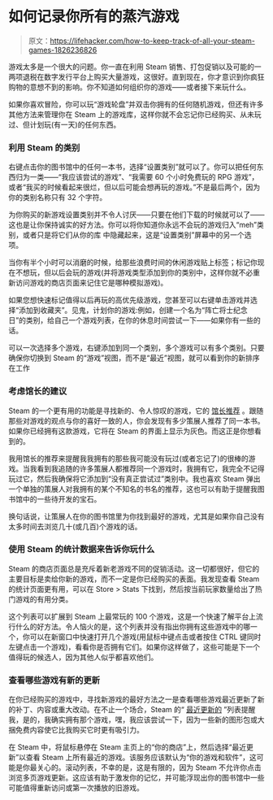 # 如何记录你所有的蒸汽游戏

> 原文：<https://lifehacker.com/how-to-keep-track-of-all-your-steam-games-1826236826>

游戏太多是一个很大的问题。你一直在利用 Steam 销售、打包促销以及可能的一两项退税在数字发行平台上购买大量游戏，这很好。直到现在，你才意识到你疯狂购物的意想不到的影响。你不知道如何组织你的游戏——或者接下来玩什么。



如果你喜欢冒险，你可以玩“游戏轮盘”并双击你拥有的任何随机游戏，但还有许多其他方法来管理你在 Steam 上的游戏库，这样你就不会忘记你已经购买、从未玩过、但计划玩(有一天)的任何东西。

### 利用 Steam 的类别

右键点击你的图书馆中的任何一本书，选择“设置类别”就可以了。你可以把任何东西归为一类——“我应该尝试的游戏”、“我需要 60 个小时免费玩的 RPG 游戏”，或者“我买的时候看起来很烂，但以后可能会想再玩的游戏。”不是最后两个，因为你的类别名称只有 32 个字符。

为你购买的新游戏设置类别并不令人讨厌——只要在他们下载的时候就可以了——这也是让你保持诚实的好方法。你可以将你知道你永远不会玩的游戏归入“meh”类别，或者只是将它们从你的库 中隐藏起来，这是“设置类别”屏幕中的另一个选项。

当你有半个小时可以消磨的时候，给那些浪费时间的休闲游戏贴上标签；标记你现在不想玩，但以后会玩的游戏(并将游戏类型添加到你的类别中，这样你就不必重新访问游戏的商店页面来记住它是哪种模拟游戏)。

如果您想快速标记值得以后再玩的高优先级游戏，您甚至可以右键单击游戏并选择“添加到收藏夹”。见鬼，计划你的游戏:例如，创建一个名为“阵亡将士纪念日”的类别，给自己一个游戏列表，在你的休息时间尝试一下——如果你有一些的话。

可以一次选择多个游戏，右键添加到同一个类别，多个游戏可以有多个类别。只要确保你切换到 Steam 的“游戏”视图，而不是“最近”视图，就可以看到你的新排序在工作

### 考虑馆长的建议

Steam 的一个更有用的功能是寻找新的、令人惊叹的游戏，它的 [馆长推荐](https://store.steampowered.com/curators/) 。跟随那些对游戏的观点与你的喜好一致的人，你会发现有多少策展人推荐了同一本书。如果你已经拥有这款游戏，它将在 Steam 的界面上显示为灰色。而这正是你想看到的。

我用馆长的推荐来提醒我我拥有的那些我可能没有玩过(或者忘记了)的很棒的游戏。当我看到我追随的许多策展人都推荐同一个游戏时，我拥有它，我完全不记得玩过它，然后我确保将它添加到“没有真正尝试过”类别中。我也喜欢 Steam 弹出一个单独的策展人对我拥有的某个不知名的书名的推荐，这也可以有助于提醒我图书馆中的一些待开发的宝石。

换句话说，让策展人在你的图书馆里为你找到最好的游戏，尤其是如果你自己没有太多时间去浏览几十(或几百)个游戏的话。

### 使用 Steam 的统计数据来告诉你玩什么

Steam 的商店页面总是充斥着新老游戏不同的促销活动。这一切都很好，但它的主要目标是卖给你新的游戏，而不一定是你已经购买的表面。我发现查看 Steam 的统计页面更有用，可以在 Store > Stats 下找到，然后按当前玩家数量给出了热门游戏的有用分类。

这个列表可以扩展到 Steam 上最常玩的 100 个游戏，这是一个快速了解平台上流行什么的好方法。令人恼火的是，这个列表并没有指出你拥有这些游戏中的哪一个，你可以在新窗口中快速打开几个游戏(用鼠标中键点击或者按住 CTRL 键同时左键点击一个游戏)，看看你是否拥有它们。如果你这样做了，这些可能是下一个值得玩的候选人，因为其他人似乎都喜欢他们。

### 查看哪些游戏有新的更新

在你已经购买的游戏中，寻找新游戏的最好方法之一是查看哪些游戏最近更新了新的补丁、内容或重大改动。在不止一个场合，Steam 的“ [最近更新的](https://store.steampowered.com/updated/myapps/) ”列表提醒我，是的，我确实拥有那个游戏，嘿，我应该尝试一下，因为一些新的图形包或大捆免费内容使它比我购买它时更有吸引力。

在 Steam 中，将鼠标悬停在 Steam 主页上的“你的商店”上，然后选择“最近更新”以查看 Steam 上所有最近的游戏。该服务应该默认为“你的游戏和软件”，这可能是你最关心的。滚动列表，不幸的是，这是有限的，因为 Steam 不允许你点击浏览多页游戏更新。这应该有助于激发你的记忆，并可能浮现出你的图书馆中一些可能值得重新访问或第一次播放的旧游戏。